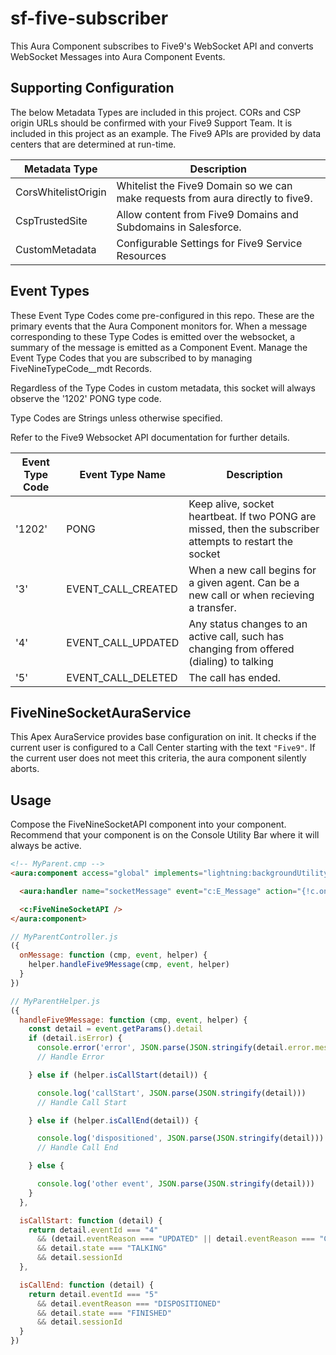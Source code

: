 # sf-five-subscriber

This Aura Component subscribes to Five9's WebSocket API and converts WebSocket Messages into Aura Component Events.

## Supporting Configuration

The below Metadata Types are included in this project. CORs and CSP origin URLs should be confirmed with your Five9 Support Team. It is included in this project as an example. The Five9 APIs are provided by data centers that are determined at run-time.

| Metadata Type | Description |
| --- | --- |
| CorsWhitelistOrigin | Whitelist the Five9 Domain so we can make requests from aura directly to five9. |
| CspTrustedSite | Allow content from Five9 Domains and Subdomains in Salesforce. |
| CustomMetadata | Configurable Settings for Five9 Service Resources |

## Event Types

These Event Type Codes come pre-configured in this repo. These are the primary events that the Aura Component monitors for. When a message corresponding to these Type Codes is emitted over the websocket, a summary of the message is emitted as a Component Event. Manage the Event Type Codes that you are subscribed to by managing FiveNineTypeCode__mdt Records.

Regardless of the Type Codes in custom metadata, this socket will always observe the '1202' PONG type code.

Type Codes are Strings unless otherwise specified.

Refer to the Five9 Websocket API documentation for further details.

| Event Type Code | Event Type Name | Description |
| --- | --- | --- |
| '1202' | PONG | Keep alive, socket heartbeat. If two PONG are missed, then the subscriber attempts to restart the socket |
| '3' | EVENT_CALL_CREATED | When a new call begins for a given agent. Can be a new call or when recieving a transfer. |
| '4' | EVENT_CALL_UPDATED | Any status changes to an active call, such has changing from offered (dialing) to talking |
| '5' | EVENT_CALL_DELETED | The call has ended. |

## FiveNineSocketAuraService

This Apex AuraService provides base configuration on init. It checks if the current user is configured to a Call Center starting with the text `"Five9"`. If the current user does not meet this criteria, the aura component silently aborts.

## Usage

Compose the FiveNineSocketAPI component into your component. Recommend that your component is on the Console Utility Bar where it will always be active.

```html
<!-- MyParent.cmp -->
<aura:component access="global" implements="lightning:backgroundUtilityItem">

  <aura:handler name="socketMessage" event="c:E_Message" action="{!c.onMessage}" />

  <c:FiveNineSocketAPI />
</aura:component>
```
```js
// MyParentController.js
({
  onMessage: function (cmp, event, helper) {
    helper.handleFive9Message(cmp, event, helper)
  }
})
```
```js
// MyParentHelper.js
({
  handleFive9Message: function (cmp, event, helper) {
    const detail = event.getParams().detail
    if (detail.isError) {
      console.error('error', JSON.parse(JSON.stringify(detail.error.message)))
      // Handle Error

    } else if (helper.isCallStart(detail)) {

      console.log('callStart', JSON.parse(JSON.stringify(detail)))
      // Handle Call Start

    } else if (helper.isCallEnd(detail)) {

      console.log('dispositioned', JSON.parse(JSON.stringify(detail)))
      // Handle Call End

    } else {

      console.log('other event', JSON.parse(JSON.stringify(detail)))
    }
  },

  isCallStart: function (detail) {
    return detail.eventId === "4"
      && (detail.eventReason === "UPDATED" || detail.eventReason === "CONNECTED")
      && detail.state === "TALKING"
      && detail.sessionId
  },

  isCallEnd: function (detail) {
    return detail.eventId === "5"
      && detail.eventReason === "DISPOSITIONED"
      && detail.state === "FINISHED"
      && detail.sessionId
  }
})
```